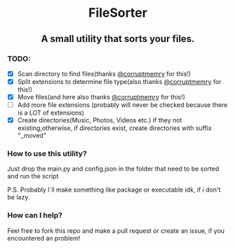 <p align="center">
  <h1 align="center">FileSorter</h1>
</p>
<p align="center">
  <h2 align="center">A small utility that sorts your files.</h2>
</p>

### TODO:
- [x] Scan directory to find files(thanks [@corruptmemry](https://github.com/corruptmemry) for this!)
- [x] Split extensions to determine file type(also thanks [@corruptmemry](https://github.com/corruptmemry) for this!)
- [x] Move files(and here also thanks [@corruptmemry](https://github.com/corruptmemry) for this!)
- [ ] Add more file extensions (probably will never be checked because there is a LOT of extensions)
- [x] Create directories(Music, Photos, Videos etc.) if they not existing,otherwise, if directories exist, create directories with suffix "_moved"

### How to use this utility?
Just drop the main.py and config.json in the folder that need to be sorted and run the script

P.S. Probably I`ll make something like package or executable idk, if i don't be lazy.

### How can I help?
Feel free to fork this repo and make a pull request or create an issue, if you encountered an problem!
